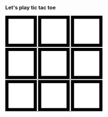 ### Let's play tic tac toe
<div>
    <a href="">
        <img src="empty.png" width="100"/>
    </a>
    <a href="">
        <img src="empty.png" width="100"/>
    </a>
    <a href="">
        <img src="empty.png" width="100"/>
    </a>
</div>
<div>
    <a href="">
        <img src="empty.png" width="100"/>
    </a>
    <a href="">
        <img src="empty.png" width="100"/>
    </a>
    <a href="">
        <img src="empty.png" width="100"/>
    </a>
</div>
<div>
    <a href="">
        <img src="empty.png" width="100"/>
    </a>
    <a href="">
        <img src="empty.png" width="100"/>
    </a>
    <a href="">
        <img src="empty.png" width="100"/>
    </a>
</div>
<!--
**gkoniaris/gkoniaris** is a ✨ _special_ ✨ repository because its `README.md` (this file) appears on your GitHub profile.

Here are some ideas to get you started:

- 🔭 I’m currently working on ...
- 🌱 I’m currently learning ...
- 👯 I’m looking to collaborate on ...
- 🤔 I’m looking for help with ...
- 💬 Ask me about ...
- 📫 How to reach me: ...
- 😄 Pronouns: ...
- ⚡ Fun fact: ...
-->
